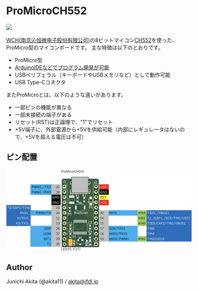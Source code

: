 # ProMicroCH552

<img src="https://github.com/akita11/ProMicroCH552/blob/main/ProMicroCH552.jpg" width="240px">

[WCH(南京沁恒微电子股份有限公司)](http://wch-ic.com/)の8ビットマイコン[CH552](http://wch-ic.com/products/CH552.html)を使った、ProMicro型のマイコンボードです。
主な特徴は以下のとおりです。

- ProMicro型
- [ArduinoIDEなどでプログラム開発が可能](https://qiita.com/akita11/items/d7baed4ca3c06e292637)
- USBペリフェラル（キーボードやUSBメモリなど）として動作可能
- USB Type-Cコネクタ

またProMicroとは、以下のような違いがあります。
- 一部ピンの機能が異なる
- 一部未接続の端子がある
- リセット(RST)は正論理で、"1"でリセット
- +5V端子に、外部電源から+5Vを供給可能（内部にレギュレータはないので、+5Vを超える電圧は不可）


## ピン配置

<img src="https://github.com/akita11/ProMicroCH552/blob/main/ProMicroCH552_pin.png" width="720px">


## Author

Junichi Akita (@akita11) / akita@ifdl.jp






